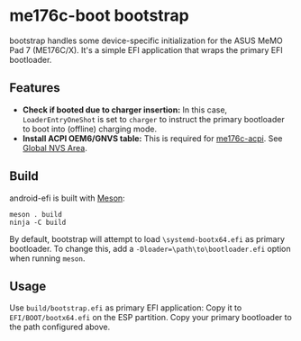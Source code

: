 # me176c-boot bootstrap
bootstrap handles some device-specific initialization for the ASUS MeMO Pad 7 (ME176C/X).
It's a simple EFI application that wraps the primary EFI bootloader.

## Features
- **Check if booted due to charger insertion:** In this case, `LoaderEntryOneShot` is set to `charger` to instruct
  the primary bootloader to boot into (offline) charging mode.
- **Install ACPI OEM6/GNVS table:** This is required for [me176c-acpi].
  See [Global NVS Area](https://github.com/me176c-dev/me176c-acpi#global-nvs-area).

## Build
android-efi is built with [Meson]:

```
meson . build
ninja -C build
```

By default, bootstrap will attempt to load `\systemd-bootx64.efi` as primary bootloader.
To change this, add a `-Dloader=\path\to\bootloader.efi` option when running `meson`.

## Usage
Use `build/bootstrap.efi` as primary EFI application: Copy it to `EFI/BOOT/bootx64.efi` on the ESP partition.
Copy your primary bootloader to the path configured above.

[me176c-acpi]: https://github.com/me176c-dev/me176c-acpi
[Meson]: https://mesonbuild.com/
